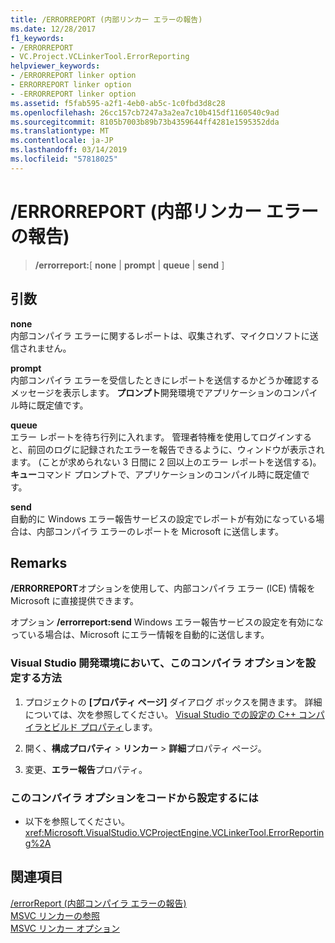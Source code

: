```yaml
---
title: /ERRORREPORT (内部リンカー エラーの報告)
ms.date: 12/28/2017
f1_keywords:
- /ERRORREPORT
- VC.Project.VCLinkerTool.ErrorReporting
helpviewer_keywords:
- /ERRORREPORT linker option
- ERRORREPORT linker option
- -ERRORREPORT linker option
ms.assetid: f5fab595-a2f1-4eb0-ab5c-1c0fbd3d8c28
ms.openlocfilehash: 26cc157cb7247a3a2ea7c10b415df1160540c9ad
ms.sourcegitcommit: 8105b7003b89b73b4359644ff4281e1595352dda
ms.translationtype: MT
ms.contentlocale: ja-JP
ms.lasthandoff: 03/14/2019
ms.locfileid: "57818025"
---
```

# <a name="errorreport-report-internal-linker-errors"></a>/ERRORREPORT (内部リンカー エラーの報告)

> **/errorreport:**[ **none** | **prompt** | **queue** | **send** ]

## <a name="arguments"></a>引数

**none**<br/>
内部コンパイラ エラーに関するレポートは、収集されず、マイクロソフトに送信されません。

**prompt**<br/>
内部コンパイラ エラーを受信したときにレポートを送信するかどうか確認するメッセージを表示します。 **プロンプト**開発環境でアプリケーションのコンパイル時に既定値です。

**queue**<br/>
エラー レポートを待ち行列に入れます。 管理者特権を使用してログインすると、前回のログに記録されたエラーを報告できるように、ウィンドウが表示されます。 (ことが求められない 3 日間に 2 回以上のエラー レポートを送信する)。 **キュー**コマンド プロンプトで、アプリケーションのコンパイル時に既定値です。

**send**<br/>
自動的に Windows エラー報告サービスの設定でレポートが有効になっている場合は、内部コンパイラ エラーのレポートを Microsoft に送信します。

## <a name="remarks"></a>Remarks

**/ERRORREPORT**オプションを使用して、内部コンパイラ エラー (ICE) 情報を Microsoft に直接提供できます。

オプション **/errorreport:send** Windows エラー報告サービスの設定を有効になっている場合は、Microsoft にエラー情報を自動的に送信します。

### <a name="to-set-this-compiler-option-in-the-visual-studio-development-environment"></a>Visual Studio 開発環境において、このコンパイラ オプションを設定する方法

1. プロジェクトの **[プロパティ ページ]** ダイアログ ボックスを開きます。 詳細については、次を参照してください。 [Visual Studio での設定の C++ コンパイラとビルド プロパティ](../working-with-project-properties.md)します。

1. 開く、**構成プロパティ** > **リンカー** > **詳細**プロパティ ページ。

1. 変更、**エラー報告**プロパティ。

### <a name="to-set-this-compiler-option-programmatically"></a>このコンパイラ オプションをコードから設定するには

- 以下を参照してください。<xref:Microsoft.VisualStudio.VCProjectEngine.VCLinkerTool.ErrorReporting%2A>

## <a name="see-also"></a>関連項目

[/errorReport (内部コンパイラ エラーの報告)](errorreport-report-internal-compiler-errors.md)<br/>
[MSVC リンカーの参照](linking.md)<br/>
[MSVC リンカー オプション](linker-options.md)
